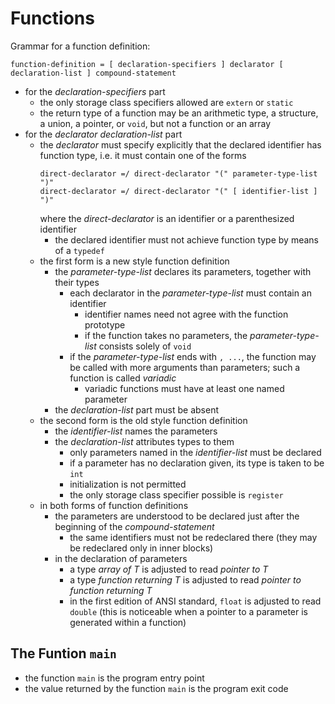 # Functions

Grammar for a function definition:
```abnf
function-definition = [ declaration-specifiers ] declarator [ declaration-list ] compound-statement
```

* for the *declaration-specifiers* part
  * the only storage class specifiers allowed are `extern` or `static`
  * the return type of a function may be an arithmetic type, a structure, a
    union, a pointer, or `void`, but not a function or an array
* for the *declarator declaration-list* part
  * the *declarator* must specify explicitly that the declared identifier has
    function type, i.e. it must contain one of the forms
    ```abnf
    direct-declarator =/ direct-declarator "(" parameter-type-list ")"
    direct-declarator =/ direct-declarator "(" [ identifier-list ] ")"
    ```
    where the *direct-declarator* is an identifier or a parenthesized
    identifier
    * the declared identifier must not achieve function type by means of a
      `typedef`
  * the first form is a new style function definition
    * the *parameter-type-list* declares its parameters, together with their
      types
      * each declarator in the *parameter-type-list* must contain an identifier
        * identifier names need not agree with the function prototype
        * if the function takes no parameters, the *parameter-type-list*
          consists solely of `void`
      * if the *parameter-type-list* ends with `, ...`, the function may be
        called with more arguments than parameters; such a function is called
        *variadic*
        * variadic functions must have at least one named parameter
    * the *declaration-list* part must be absent
  * the second form is the old style function definition
    * the *identifier-list* names the parameters
    * the *declaration-list* attributes types to them
      * only parameters named in the *identifier-list* must be declared
      * if a parameter has no declaration given, its type is taken to be `int`
      * initialization is not permitted
      * the only storage class specifier possible is `register`
  * in both forms of function definitions
    * the parameters are understood to be declared just after the beginning of
      the *compound-statement*
      * the same identifiers must not be redeclared there (they may be
        redeclared only in inner blocks)
    * in the declaration of parameters
      * a type *array of T* is adjusted to read *pointer to T*
      * a type *function returning T* is adjusted to read *pointer to function
        returning T*
      * in the first edition of ANSI standard, `float` is adjusted to read
        `double` (this is noticeable when a pointer to a parameter is generated
        within a function)

## The Funtion `main`

* the function `main` is the program entry point
* the value returned by the function `main` is the program exit code
